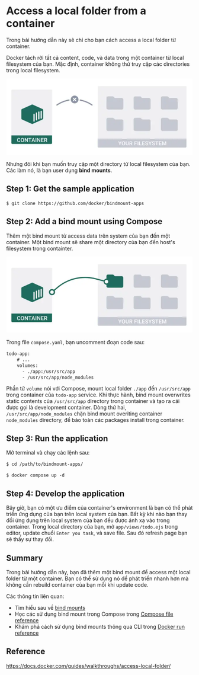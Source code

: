 # Access a local folder from a container

Trong bài hướng dẫn này sẽ chỉ cho bạn cách access a local folder từ container.

Docker tách rời tất cả content, code, và data trong một container từ local filesystem của bạn. Mặc định, container không thử truy cập các directories trong local filesystem.

![Local filesystem](../../images/local-filesystem.bmp)

Nhưng đôi khi bạn muốn truy cập một directory từ local filesystem của bạn. Các làm nó, là bạn user dụng **bind mounts**.

## Step 1: Get the sample application

```git
$ git clone https://github.com/docker/bindmount-apps
```
## Step 2: Add a bind mount using Compose

Thêm một bind mount từ access data trên system của bạn đến một container. Một bind mount sẽ share một directory của bạn đến host's filesystem trong containter.

![Bind mount](../../images/bind-mount.bmp)

Trong file `compose.yaml`, bạn uncomment đoạn code sau:

```docker
todo-app:
    # ...
    volumes:
      - ./app:/usr/src/app
      - /usr/src/app/node_modules
```

Phần tử `volume` nói với Compose, mount local folder `./app` đến `/usr/src/app` trong container của `todo-app` service. Khi thực hành, bind mount overwrites static contents của `/usr/src/app` directory trong container và tạo ra cái được gọi là development container. Dòng thứ hai,  `/usr/src/app/node_modules` chặn bind mount overiting container `node_modules` directory, để bảo toàn các packages install trong container.

## Step 3: Run the application

Mở terminal và chạy các lệnh sau:

```docker
$ cd /path/to/bindmount-apps/
```

```docker
$ docker compose up -d
```

## Step 4: Develop the application

Bây giờ, bạn có một ưu điểm của container's environment là bạn có thể phát triển ứng dụng của bạn trên local system của bạn. Bất kỳ khi nào bạn thay đổi ứng dụng trên local system của bạn đều được ánh xạ vào trong container. Trong local directory của bạn, mở `app/views/todo.ejs` trong editor, update chuổi `Enter you task`, và save file. Sau đó refresh page bạn sẽ thấy sự thay đổi.

## Summary

Trong bài hướng dẫn này, bạn đã thêm một bind mount để access một local folder từ một container. Bạn có thể sử dụng nó để phát triển nhanh hơn mà không cần rebuild container của bạn mỗi khi update code.

Các thông tin liên quan:

- Tìm hiểu sau về [bind mounts](https://docs.docker.com/storage/bind-mounts/)
- Học các sử dụng bind mount trong Compose trong [Compose file reference](https://docs.docker.com/compose/compose-file/)
- Khám phá cách sử dụng bind mounts thông qua CLI trong [Docker run reference](https://docs.docker.com/engine/reference/commandline/container_run/#mount)

## Reference

https://docs.docker.com/guides/walkthroughs/access-local-folder/
